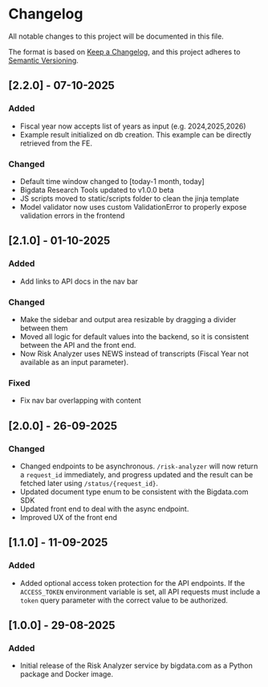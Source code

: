 # Changelog

All notable changes to this project will be documented in this file.

The format is based on [Keep a Changelog](https://keepachangelog.com/en/1.1.0/),
and this project adheres to [Semantic Versioning](https://semver.org/spec/v2.0.0.html).

## [2.2.0] - 07-10-2025

### Added
- Fiscal year now accepts list of years as input (e.g. 2024,2025,2026)
- Example result initialized on db creation. This example can be directly retrieved from the FE.

### Changed
- Default time window changed to [today-1 month, today]
- Bigdata Research Tools updated to v1.0.0 beta
- JS scripts moved to static/scripts folder to clean the jinja template
- Model validator now uses custom ValidationError to properly expose validation errors in the frontend

## [2.1.0] - 01-10-2025

### Added
- Add links to API docs in the nav bar

### Changed
- Make the sidebar and output area resizable by dragging a divider between them
- Moved all logic for default values into the backend, so it is consistent between the API and the front end.
- Now Risk Analyzer uses NEWS instead of transcripts (Fiscal Year not available as an input parameter).

### Fixed
- Fix nav bar overlapping with content

## [2.0.0] - 26-09-2025

### Changed
- Changed endpoints to be asynchronous. `/risk-analyzer` will now return a `request_id` immediately, and progress updated and the result can be fetched later using `/status/{request_id}`.
- Updated document type enum to be consistent with the Bigdata.com SDK
- Updated front end to deal with the async endpoint.
- Improved UX of the front end

## [1.1.0] - 11-09-2025

### Added
- Added optional access token protection for the API endpoints. If the `ACCESS_TOKEN` environment variable is set, all API requests must include a `token` query parameter with the correct value to be authorized.


## [1.0.0] - 29-08-2025

### Added
- Initial release of the Risk Analyzer service by bigdata.com as a Python package and Docker image.
